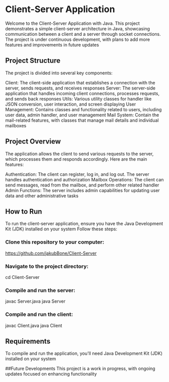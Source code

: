 # Client-Server Application 

Welcome to the Client-Server Application with Java. This project demonstrates a simple client-server architecture in Java, 
showcasing communication between a client and a server through socket connections. The project is under continuous development, 
with plans to add more features and improvements in future updates


## Project Structure
The project is divided into several key components:

Client: The client-side application that establishes a connection with the server, sends requests, and receives responses
Server: The server-side application that handles incoming client connections, processes requests, and sends back responses
Utils: Various utility classes for handler like JSON conversion, user interaction, and screen displaying
User Management: Contains classes and functionality related to users, including user data, admin handler, and user management
Mail System: Contain the mail-related features, with classes that manage mail details and individual mailboxes

## Project Overview
The application allows the client to send various requests to the server, which processes them and responds accordingly. Here are the main features:

Authentication: The client can register, log in, and log out. The server handles authentication and authorization
Mailbox Operations: The client can send messages, read from the mailbox, and perform other related handler
Admin Functions: The server includes admin capabilities for updating user data and other administrative tasks

## How to Run

To run the client-server application, ensure you have the Java Development Kit (JDK) installed on your system 
Follow these steps:

### Clone this repository to your computer:
<https://github.com/jakubBone/Client-Server>

### Navigate to the project directory:
cd Client-Server

### Compile and run the server:
javac Server.java
java Server

### Compile and run the client:
javac Client.java
java Client

## Requirements
To compile and run the application, you'll need Java Development Kit (JDK) installed on your system

##Future Developments
This project is a work in progress, with ongoing updates focused on enhancing functionality

